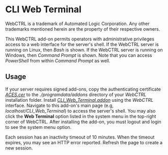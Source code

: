 # CLI Web Terminal

WebCTRL is a trademark of Automated Logic Corporation. Any other trademarks mentioned herein are the property of their respective owners.

This WebCTRL add-on permits operators with administrative privileges access to a web interface for the server's shell. If the WebCTRL server is running on Linux, then *Bash* is shown. If the WebCTRL server is running on Windows, then *Command Prompt* is shown. Note that you can access *PowerShell* from within *Command Prompt* as well.

## Usage

If your server requires signed add-ons, copy the authenticating certificate [*ACES.cer*](https://github.com/automatic-controls/addon-dev-script/blob/main/ACES.cer?raw=true) to the *./programdata/addons* directory of your *WebCTRL* installation folder. Install [*CLI_Web_Terminal.addon*](https://github.com/automatic-controls/cli-addon/releases/latest/download/CLI_Web_Terminal.addon) using the *WebCTRL* interface. Navigate to this add-on's main page (e.g, *localhost/CLI_Web_Terminal*) to access the server's shell. You may also click the **Web Terminal** option listed in the system menu in the top-right corner of WebCTRL. After installing the add-on, you must logout and login to see the system menu option.

Each session has an inactivity timeout of 10 minutes. When the timeout expires, you may see an HTTP error reported. Refresh the page to create a new session.